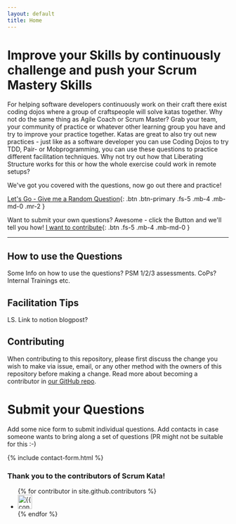 ```yaml
---
layout: default
title: Home
---
```


# Improve your Skills by continuously challenge and push your Scrum Mastery Skills

For helping software developers continuously work on their craft there exist coding dojos where a group of craftspeople will solve katas together.
Why not do the same thing as Agile Coach or Scrum Master? Grab your team, your community of practice or whatever other learning group you have and try to improve your practice together.
Katas are great to also try out new practices - just like as a software developer you can use Coding Dojos to try TDD, Pair- or Mobprogramming, you can use these questions to practice different facilitation techniques.
Why not try out how that Liberating Structure works for this or how the whole exercise could work in remote setups?

We've got you covered with the questions, now go out there and practice!


[Let's Go - Give me a Random Question](/random.html){: .btn .btn-primary .fs-5 .mb-4 .mb-md-0 .mr-2 }

Want to submit your own questions? Awesome - click the Button and we'll tell you how!
[I want to contribute](#submit-your-questions){: .btn .fs-5 .mb-4 .mb-md-0 }

---

## How to use the Questions
Some Info on how to use the questions? PSM 1/2/3 assessments. CoPs? Internal Trainings etc.

## Facilitation Tips
LS. Link to notion blogpost?

## Contributing
When contributing to this repository, please first discuss the change you wish to make via issue,
email, or any other method with the owners of this repository before making a change. Read more about becoming a contributor in [our GitHub repo](https://github.com/just-the-docs/just-the-docs#contributing).

# Submit your Questions
Add some nice form to submit individual questions. Add contacts in case someone wants to bring along a set of questions (PR might not be suitable for this :-)

{% include contact-form.html %}


### Thank you to the contributors of Scrum Kata!

<ul class="list-style-none">
{% for contributor in site.github.contributors %}
  <li class="d-inline-block mr-1">
     <a href="{{ contributor.html_url }}"><img src="{{ contributor.avatar_url }}" width="32" height="32" alt="{{ contributor.login }}"/></a>
  </li>
{% endfor %}
</ul>
